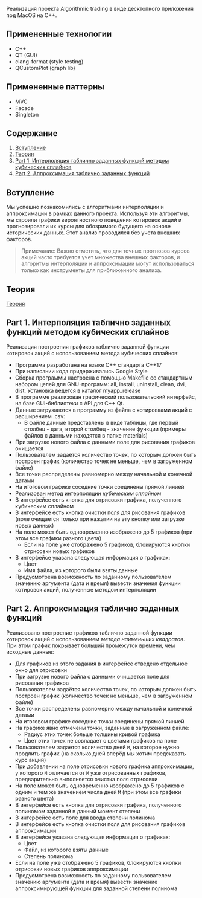 Реализация проекта Algorithmic trading в виде десктопного приложения под MacOS на С++.

## Примененные технологии
* C++
* QT (GUI)
* clang-format (style testing)
* QCustomPlot (graph lib)

## Примененные паттерны
* MVC
* Facade
* Singleton

## Содержание

1. [Вступление]()
4. [Теория]()
2. [Part 1. Интерполяция таблично заданных функций методом кубических сплайнов]()
3. [Part 2. Аппроксимация таблично заданных функций]()


## Вступление

Мы успешно познакомились с алгоритмами интерполяции и аппроксимации в рамках данного проекта. Используя эти алгоритмы, мы строили графики вероятностного поведения котировок акций и прогнозировали их курсы для обозримого будущего на основе исторических данных. Этот анализ проводился без учета внешних факторов.

> Примечание: Важно отметить, что для точных прогнозов курсов акций часто требуется учет множества внешних факторов, и алгоритмы интерполяции и аппроксимации могут использоваться только как инструменты для приближенного анализа.

## Теория
[Теория](src/theory.md)

## Part 1. Интерполяция таблично заданных функций методом кубических сплайнов

Реализация построения графиков таблично заданной функции котировок акций с использованием метода кубических сплайнов:

- Программа разработана на языке C++ стандарта C++17
- При написании кода придерживались Google Style
- Сборка программы настроена с помощью Makefile со стандартным набором целей для GNU-программ: all, install, uninstall, clean, dvi, dist. Установка ведется в каталог myapp_release
- В программе реализован графический пользовательский интерфейс, на базе GUI-библиотеки с API для C++ Qt.
- Данные загружаются в программу из файла с котировками акций с расширением .csv:
    - В файле данные представлены в виде таблицы, где первый столбец - дата, второй столбец - значение функции (примеры файлов с данными находятся в папке materials)
- При загрузке нового файла с данными поле для рисования графиков очищается
- Пользователем задаётся количество точек, по которым должен быть построен график (количество точек не меньше, чем в загруженном файле)
- Все точки распределены равномерно между начальной и конечной датами
- На итоговом графике соседние точки соединены прямой линией
- Реализован метод интерполяции *кубическим сплайном*
- В интерфейсе есть кнопка для отрисовки графика, полученного кубическим сплайном
- В интерфейсе есть кнопка очистки поля для рисования графиков (поле очищается только при нажатии на эту кнопку или загрузке новых данных)
- На поле может быть одновременно изображено до 5 графиков (при этом все графики разного цвета)
    - Если на поле уже отображено 5 графиков, блокируются кнопки отрисовки новых графиков
- В интерфейсе указана следующая информация о графиках:
    - Цвет
    - Имя файла, из которого были взяты данные
- Предусмотрена возможность по заданному пользователем значению аргумента (дата и время) вывести значения функции котировок акций, полученные методом интерполяции

## Part 2. Аппроксимация таблично заданных функций

Реализовано построение графиков таблично заданной функции котировок акций с использованием *метода наименьших квадратов*. \
При этом график покрывает больший промежуток времени, чем исходные данные:
- Для графиков из этого задания в интерфейсе отведено отдельное окно для отрисовки
- При загрузке нового файла с данными очищается поле для рисования графиков
- Пользователем задаётся количество точек, по которым должен быть построен график (количество точек не меньше, чем в загруженном файле)
- Все точки распределены равномерно между начальной и конечной датами
- На итоговом графике соседние точки соединены прямой линией
- На графике явно отмечены точки, заданные в загруженном файле:
    - Радиус этих точек больше толщины кривой графика
    - Цвет этих точек не совпадает с цветами графиков на поле
- Пользователем задается количество дней `M`, на которое нужно продлить график (на сколько дней вперёд мы хотим предсказать курс акций)
- При добавлении на поле отрисовки нового графика аппроксимации, у которого `M` отличается от `M` уже отрисованных графиков, предварительно выполняется очистка поля отрисовки
- На поле может быть одновременно изображено до 5 графиков с одним и тем же значением числа дней `M` (при этом все графики разного цвета)
- В интерфейсе есть кнопка для отрисовки графика, полученного полиномом заданной в данный момент степени
- В интерфейсе есть поле для ввода степени полинома
- В интерфейсе есть кнопка очистки поля для рисования графиков аппроксимации
- В интерфейсе указана следующая информация о графиках:
    - Цвет
    - Файл, из которого взяты данные
    - Степень полинома
- Если на поле уже отображено 5 графиков, блокируются кнопки отрисовки новых графиков аппроксимации
- Предусмотрена возможность по заданному пользователем значению аргумента (дата и время) вывести значение аппроксимирующей функции для заданной степени полинома
